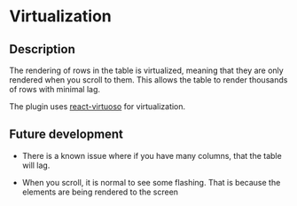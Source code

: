 # Virtualization

## Description

The rendering of rows in the table is virtualized, meaning that they are only rendered when you scroll to them. This allows the table to render thousands of rows with minimal lag.

The plugin uses [react-virtuoso](https://github.com/petyosi/react-virtuoso) for virtualization.

## Future development

-   There is a known issue where if you have many columns, that the table will lag.

-   When you scroll, it is normal to see some flashing. That is because the elements are being rendered to the screen
